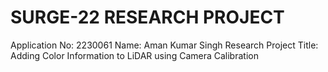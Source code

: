 # SURGE-22 RESEARCH PROJECT

Application No: 2230061
Name: Aman Kumar Singh
Research Project Title: Adding Color Information to LiDAR using Camera Calibration